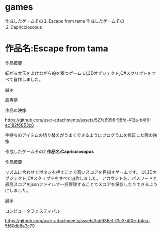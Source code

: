 # games
作成したゲームその１:Escape from tama
作成したゲームその２:Capricciosopus

# 作品名:Escape from tama

作品概要

転がる大玉をよけながら的を撃つゲーム
UI,3Dオブジェクト,C#スクリプトをすべて自作しました。

展示

高専祭

作品の映像

https://github.com/user-attachments/assets/527a6996-98fd-412a-b4f0-ec182f6853c8

手持ちのアイテムの切り替えがうまくできるようにプログラムを修正した際の映像


作成したゲームその2
**作品名:Capricciosopus**

作品概要

リズムに合わせてボタンを押すことで高いスコアを目指すゲームです。
UI,3Dオブジェクト,C#スクリプトをすべて自作しました。
アカウント名、パスワードと最高スコアをjsonファイルで一括管理することでスコアを保存したりできるようにしました。

展示

コンピュータフェスティバル

https://github.com/user-attachments/assets/fab936ef-f3c3-4f0e-b4ea-5f60db8a3c79

